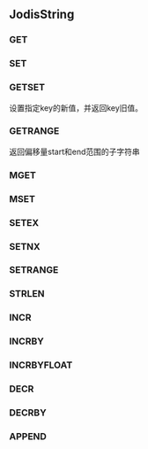 ## JodisString

### GET

### SET

### GETSET
设置指定key的新值，并返回key旧值。

### GETRANGE
返回偏移量start和end范围的子字符串

### MGET


### MSET 

### SETEX

### SETNX

### SETRANGE

### STRLEN

### INCR

### INCRBY

### INCRBYFLOAT

### DECR

### DECRBY

### APPEND